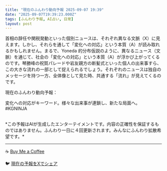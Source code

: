 ```yaml
---
title: "現在のふんわり動向予報 2025-09-07 19:39"
date: "2025-09-07T19:39:23.000Z"
tags: [ふんわり予報, AI占い, 日常]
layout: post
---
```


首相の辞任や関税発動といった個別ニュースは、それぞれ異なる文脈（X）に見えます。しかし、それらを通して「変化への対応」という本質（A）が読み取れるかもしれません。まるで、Yoneda 的分布仮説のように、異なるニュース（文脈）を通じて、社会の「変化への対応」という本質（A）が浮かび上がってくるのです。琴勝峰の祝賀パレードや岩友親方の断髪式といった個人の出来事すら、この大きな流れの一部として捉えられるでしょう。それぞれのニュースは独自のメッセージを持つ一方、全体像として見た時、共通する「流れ」が見えてくるのです。


現在のふんわり動向予報：

変化への対応がキーワード。様々な出来事が連鎖し、新たな局面へ。#KGNINJA

<br>
*この予報はAIが生成したエンターテイメントです。内容の正確性を保証するものではありません。ふんわり一日に４回更新されます。みんなにふんわり拡散希望です。*

---
☕️ [Buy Me a Coffee](https://www.buymeacoffee.com/kgninja)

🐦 [現在の予報をXでシェア](https://twitter.com/intent/tweet?text=%E7%8F%BE%E5%9C%A8%E3%81%AE%E3%81%B5%E3%82%93%E3%82%8F%E3%82%8A%E4%BA%88%E5%A0%B1%3A%20%E3%80%8C%E9%A6%96%E7%9B%B8%E3%81%AE%E8%BE%9E%E4%BB%BB%E3%82%84%E9%96%A2%E7%A8%8E%E7%99%BA%E5%8B%95%E3%81%A8%E3%81%84%E3%81%A3%E3%81%9F%E5%80%8B%E5%88%A5%E3%83%8B%E3%83%A5%E3%83%BC%E3%82%B9%E3%81%AF%E3%80%81%E3%81%9D%E3%82%8C%E3%81%9E%E3%82%8C%E7%95%B0%E3%81%AA%E3%82%8B%E6%96%87%E8%84%88%EF%BC%88X%EF%BC%89%E3%81%AB%E8%A6%8B%E3%81%88%E3%81%BE%E3%81%99%E3%80%82%E3%80%8D%23KGNINJA%20%E7%B6%9A%E3%81%8D%E3%81%AF%E3%83%96%E3%83%AD%E3%82%B0%E3%81%A7%EF%BC%81%F0%9F%91%87&url=https%3A%2F%2Fkg-ninja.github.io%2FFunwariyoso%2F)
